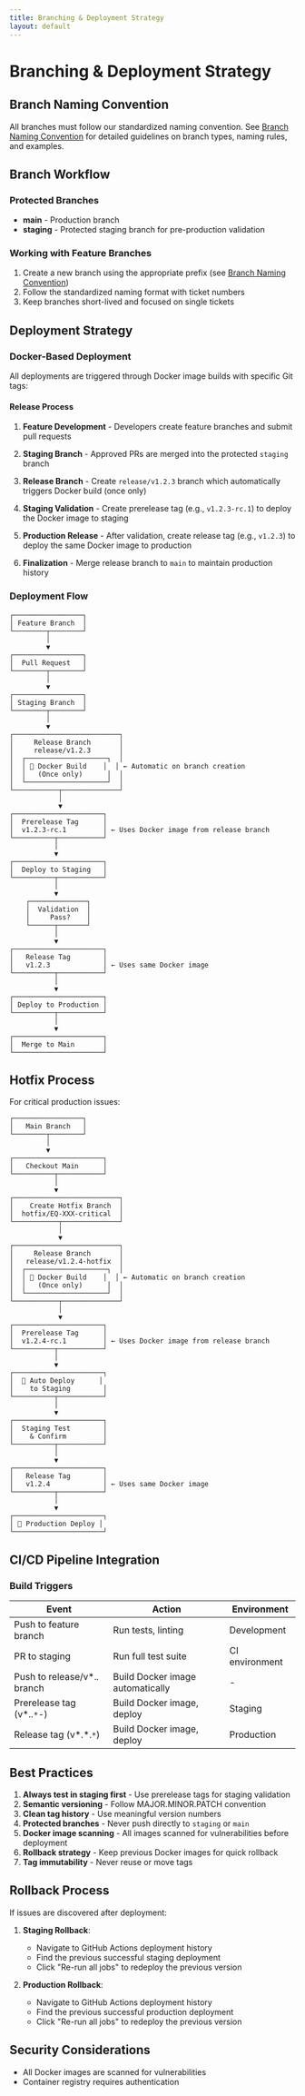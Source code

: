 ```yaml
---
title: Branching & Deployment Strategy
layout: default
---
```


# Branching & Deployment Strategy

## Branch Naming Convention

All branches must follow our standardized naming convention. See [Branch Naming Convention](./branch-naming.md) for detailed guidelines on branch types, naming rules, and examples.

## Branch Workflow

### Protected Branches
- **main** - Production branch
- **staging** - Protected staging branch for pre-production validation

### Working with Feature Branches
1. Create a new branch using the appropriate prefix (see [Branch Naming Convention](./branch-naming.md))
2. Follow the standardized naming format with ticket numbers
3. Keep branches short-lived and focused on single tickets

## Deployment Strategy

### Docker-Based Deployment

All deployments are triggered through Docker image builds with specific Git tags:

#### Release Process

1. **Feature Development** - Developers create feature branches and submit pull requests

2. **Staging Branch** - Approved PRs are merged into the protected `staging` branch

3. **Release Branch** - Create `release/v1.2.3` branch which automatically triggers Docker build (once only)

4. **Staging Validation** - Create prerelease tag (e.g., `v1.2.3-rc.1`) to deploy the Docker image to staging

5. **Production Release** - After validation, create release tag (e.g., `v1.2.3`) to deploy the same Docker image to production

6. **Finalization** - Merge release branch to `main` to maintain production history

### Deployment Flow

```
┌─────────────────┐
│ Feature Branch  │
└────────┬────────┘
         │
         ▼
┌─────────────────┐
│  Pull Request   │
└────────┬────────┘
         │
         ▼
┌─────────────────┐
│ Staging Branch  │
└────────┬────────┘
         │
         ▼
┌──────────────────────────┐
│     Release Branch       │
│     release/v1.2.3       │
│  ┌────────────────────┐  │
│  │ 🐳 Docker Build    │  │ ← Automatic on branch creation
│  │   (Once only)      │  │
│  └────────────────────┘  │
└───────────┬──────────────┘
            │
            ▼
┌──────────────────────┐
│  Prerelease Tag      │
│  v1.2.3-rc.1         │ ← Uses Docker image from release branch
└──────────┬───────────┘
           │
           ▼
┌──────────────────────┐
│  Deploy to Staging   │
└──────────┬───────────┘
           │
           ▼
    ┌──────────────┐
    │  Validation  │
    │     Pass?    │
    └──────┬───────┘
           │
           ▼
┌──────────────────────┐
│   Release Tag        │
│   v1.2.3             │ ← Uses same Docker image
└──────────┬───────────┘
           │
           ▼
┌──────────────────────┐
│ Deploy to Production │
└──────────┬───────────┘
           │
           ▼
┌──────────────────────┐
│  Merge to Main       │
└──────────────────────┘
```

## Hotfix Process

For critical production issues:

```
┌─────────────────┐
│   Main Branch   │
└────────┬────────┘
         │
         ▼
┌──────────────────────┐
│   Checkout Main      │
└──────────┬───────────┘
           │
           ▼
┌──────────────────────────┐
│    Create Hotfix Branch  │
│  hotfix/EQ-XXX-critical  │
└───────────┬──────────────┘
            │
            ▼
┌──────────────────────────┐
│     Release Branch       │
│   release/v1.2.4-hotfix  │
│  ┌────────────────────┐  │
│  │ 🐳 Docker Build    │  │ ← Automatic on branch creation
│  │   (Once only)      │  │
│  └────────────────────┘  │
└───────────┬──────────────┘
            │
            ▼
┌──────────────────────┐
│  Prerelease Tag      │
│  v1.2.4-rc.1         │ ← Uses Docker image from release branch
└──────────┬───────────┘
           │
           ▼
┌──────────────────────┐
│  🚀 Auto Deploy      │
│    to Staging        │
└──────────┬───────────┘
           │
           ▼
┌──────────────────────┐
│  Staging Test        │
│    & Confirm         │
└──────────┬───────────┘
           │
           ▼
┌──────────────────────┐
│   Release Tag        │
│   v1.2.4             │ ← Uses same Docker image
└──────────┬───────────┘
           │
           ▼
┌──────────────────────┐
│ 🚨 Production Deploy │
└──────────────────────┘
```

## CI/CD Pipeline Integration

### Build Triggers

| Event | Action | Environment |
|-------|--------|-------------|
| Push to feature branch | Run tests, linting | Development |
| PR to staging | Run full test suite | CI environment |
| Push to release/v*.*.* branch | Build Docker image automatically | - |
| Prerelease tag (v*.*.`*`-*) | Build Docker image, deploy | Staging |
| Release tag (v*.*.`*`) | Build Docker image, deploy | Production |

## Best Practices

1. **Always test in staging first** - Use prerelease tags for staging validation
2. **Semantic versioning** - Follow MAJOR.MINOR.PATCH convention
3. **Clean tag history** - Use meaningful version numbers
4. **Protected branches** - Never push directly to `staging` or `main`
5. **Docker image scanning** - All images scanned for vulnerabilities before deployment
6. **Rollback strategy** - Keep previous Docker images for quick rollback
7. **Tag immutability** - Never reuse or move tags

## Rollback Process

If issues are discovered after deployment:

1. **Staging Rollback**:
   - Navigate to GitHub Actions deployment history
   - Find the previous successful staging deployment
   - Click "Re-run all jobs" to redeploy the previous version

2. **Production Rollback**:
   - Navigate to GitHub Actions deployment history
   - Find the previous successful production deployment
   - Click "Re-run all jobs" to redeploy the previous version

## Security Considerations

- All Docker images are scanned for vulnerabilities
- Container registry requires authentication